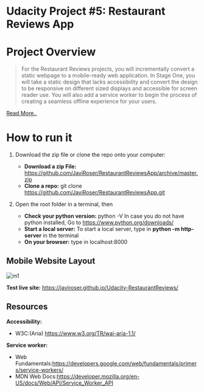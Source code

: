


# Udacity Project #5: Restaurant Reviews App

# Project Overview
>For the Restaurant Reviews projects, you will incrementally convert a static webpage to a mobile-ready web application. In Stage One, you will take a static design that lacks accessibility and convert the design to be responsive on different sized displays and accessible for screen reader use. You will also add a service worker to begin the process of creating a seamless offline experience for your users.

[Read More..](https://github.com/udacity/mws-restaurant-stage-1)
# How to run it

1. Download the zip file or clone the repo onto your computer:

	-  **Download a zip File:** https://github.com/JaviRoser/RestaurantReviewsApp/archive/master.zip
	-  **Clone a repo:**  git clone https://github.com/JaviRoser/RestaurantReviewsApp.git

2. Open the root folder in a terminal, then
 	-  **Check your python version:** python -V
		In case you do not have python installed, Go to https://www.python.org/downloads/
	-  **Start a local server:** To start a local server, type in **python -m http-server** in the terminal
  	-  **On your browser:** type in localhost:8000
  
 
## Mobile Website Layout

![m1](https://user-images.githubusercontent.com/25829140/44590199-8e531300-a788-11e8-91db-2054c5448239.JPG)

**Test live site:** https://javiroser.github.io/Udacity-RestaurantReviews/

## Resources

**Accessibility:**

- W3C:(Aria) https://www.w3.org/TR/wai-aria-1.1/

**Service worker:**

- Web Fundamentals:https://developers.google.com/web/fundamentals/primers/service-workers/
- MDN Web Docs:https://developer.mozilla.org/en-US/docs/Web/API/Service_Worker_API










